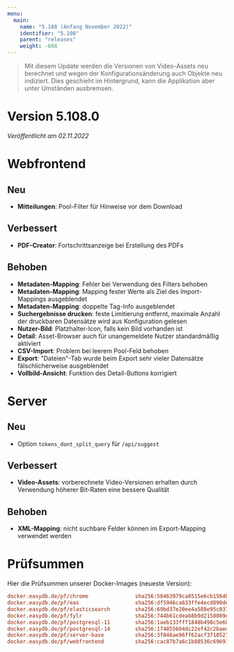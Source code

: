 ```yaml
---
menu:
  main:
    name: "5.108 (Anfang November 2022)"
    identifier: "5.108"
    parent: "releases"
    weight: -608
---
```


> Mit diesem Update werden die Versionen von Video-Assets neu berechnet und wegen der Konfigurationsänderung auch Objekte neu indiziert. Dies geschieht im Hintergrund, kann die Applikation aber unter Umständen ausbremsen.

# Version 5.108.0

*Veröffentlicht am 02.11.2022*

# Webfrontend

## Neu

* **Mitteilungen**: Pool-Filter für Hinweise vor dem Download

## Verbessert

* **PDF-Creator**: Fortschrittsanzeige bei Erstellung des PDFs

## Behoben

* **Metadaten-Mapping**: Fehler bei Verwendung des Filters behoben
* **Metadaten-Mapping**: Mapping fester Werte als Ziel des Import-Mappings ausgeblendet
* **Metadaten-Mapping**: doppelte Tag-Info ausgeblendet
* **Suchergebnisse drucken**: feste Limitierung entfernt, maximale Anzahl der druckbaren Datensätze wird aus Konfiguration gelesen
* **Nutzer-Bild**: Platzhalter-Icon, falls kein Bild vorhanden ist
* **Detail**: Asset-Browser auch für unangemeldete Nutzer standardmäßig aktiviert
* **CSV-Import**: Problem bei leerem Pool-Feld behoben
* **Export**: "Dateien"-Tab wurde beim Export sehr vieler Datensätze fälschlicherweise ausgeblendet
* **Vollbild-Ansicht**: Funktion des Detail-Buttons korrigiert

# Server

## Neu

* Option `tokens_dont_split_query` für `/api/suggest`

## Verbessert

* **Video-Assets**: vorberechnete Video-Versionen erhalten durch Verwendung höherer Bit-Raten eine bessere Qualität 

## Behoben

* **XML-Mapping**: nicht suchbare Felder können im Export-Mapping verwendet werden

# Prüfsummen

Hier die Prüfsummen unserer Docker-Images (neueste Version):

```ini
docker.easydb.de/pf/chrome               sha256:58463979ca8515e6cb156d8b96dbaec67930edcbe8143ab69345dafe8f03d4cd
docker.easydb.de/pf/eas                  sha256:df5946ca633ffe4ecd890de077b1814009f32fa41d5f62637dad20495009cfec
docker.easydb.de/pf/elasticsearch        sha256:69bd37e20ee4a588e95c037071d6cf99e6cb3eec5f42d96a047b28116a18aab9
docker.easydb.de/pf/fylr                 sha256:744b61cdeab8b9d2158089ef4da234bf076a10e523b654318fb233d7258bda68
docker.easydb.de/pf/postgresql-11        sha256:1aeb133fff1848b498c5e6887629bac088fec0aef318fbee2d278a0d90af2830
docker.easydb.de/pf/postgresql-14        sha256:174855604dc22ef42c2baed8f18872392d5c599d95ad3b6709dbed5e28fbbf8e
docker.easydb.de/pf/server-base          sha256:3f846ae96ff62acf3710527f4a188adf1cd58a64878dbb2c14d71c7857fcbef1
docker.easydb.de/pf/webfrontend          sha256:cac87b7a6c1b88536c69691ccab9741a78c20ada3a9ca76ffe61c11575404c0f
```
